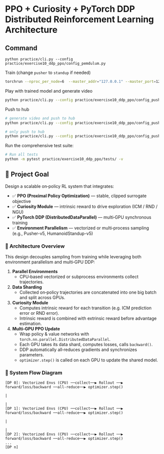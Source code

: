 # PPO + Curiosity + PyTorch DDP Distributed Reinforcement Learning Architecture


## Command
```
python practice/cli.py --config practice/exercise10_ddp_ppo/config_pemdulum.py
```
Train (change `pusher` to `standup` if needed)
```bash
torchrun --nproc_per_node=6  --master_addr="127.0.0.1" --master_port=12345 practice/cli.py --config practice/exercise10_ddp_ppo/config_pusher.py
```

Play with trained model and generate video
```bash
python practice/cli.py --config practice/exercise10_ddp_ppo/config_pusher.py --mode play
```

Push to hub
```bash
# generate video and push to hub
python practice/cli.py --config practice/exercise10_ddp_ppo/config_pusher.py --mode push_to_hub --username myuser

# only push to hub
python practice/cli.py --config practice/exercise10_ddp_ppo/config_pusher.py --mode push_to_hub --username myuser --skip_play
```

Run the comprehensive test suite:
```bash
# Run all tests
python -m pytest practice/exercise10_ddp_ppo/tests/ -v
```


## 🧠 Project Goal

Design a scalable on‑policy RL system that integrates:

- ✅ **PPO (Proximal Policy Optimization)** — stable, clipped surrogate objective
- ✅ **Curiosity Module** — intrinsic reward to drive exploration (ICM / RND / NGU)
- ✅ **PyTorch DDP (DistributedDataParallel)** — multi‑GPU synchronous training
- ✅ **Environment Parallelism** — vectorized or multi‑process sampling (e.g., Pusher-v5, HumanoidStandup-v5)

### 📐 Architecture Overview

This design decouples sampling from training while leveraging both environment parallelism and multi‑GPU DDP:

1. **Parallel Environments**
   - CPU‑based vectorized or subprocess environments collect trajectories.
2. **Data Sharding**
   - Collected on‑policy trajectories are concatenated into one big batch and split across GPUs.
3. **Curiosity Module**
   - Computes intrinsic reward for each transition (e.g. ICM prediction error or RND error).
   - Intrinsic reward is combined with extrinsic reward before advantage estimation.
4. **Multi‑GPU PPO Update**
   - Wrap policy & value networks with `torch.nn.parallel.DistributedDataParallel`.
   - Each GPU takes its data shard, computes losses, calls `backward()`.
   - DDP automatically all‑reduces gradients and synchronizes parameters.
   - `optimizer.step()` is called on each GPU to update the shared model.

### 🔁 System Flow Diagram

```text
[DP 0]: Vectorized Envs (CPU) ──collect──▶ Rollout ──▶ forward/loss/backward ──all‑reduce──▶ optimizer.step()
                                                                                   |
                                                                                   |
[DP 1]: Vectorized Envs (CPU) ──collect──▶ Rollout ──▶ forward/loss/backward ──all‑reduce──▶ optimizer.step()
                                                                                   |
                                                                                   |
[DP 2]: Vectorized Envs (CPU) ──collect──▶ Rollout ──▶ forward/loss/backward ──all‑reduce──▶ optimizer.step()
...
[DP n]
```
